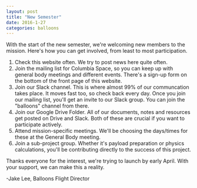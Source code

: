 ```yaml
---
layout: post
title: "New Semester"
date: 2016-1-27
categories: balloons
---
```

With the start of the new semester, we're welcoming new members to the mission. 
Here's how you can get involved, from least to most participation.

1. Check this website often. We try to post news here quite often.
2. Join the mailing list for Columbia Space, so you can keep up with general 
body meetings and different events. There's a sign-up form on the bottom of the 
front page of this website.
3. Join our Slack channel. This is where almost 99% of our communcation takes 
place. It moves fast too, so check back every day. Once you join our mailing 
list, you'll get an invite to our Slack group. You can join the "balloons" 
channel from there.
4. Join our Google Drive Folder. All of our documents, notes and resources get 
posted on Drive and Slack. Both of these are crucial if you want to participate 
actively.
5. Attend mission-specific meetings. We'll be choosing the days/times for these 
at the General Body meeting.
6. Join a sub-project group. Whether it's payload preparation or physics 
calculations, you'll be contributing directly to the success of this project.

Thanks everyone for the interest, we're trying to launch by early April. With 
your support, we can make this a reality.

-Jake Lee, Balloons Flight Director